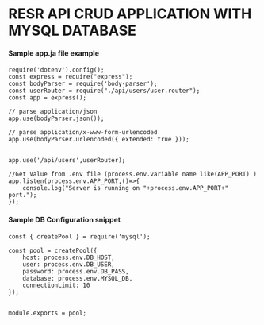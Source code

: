 # RESR API CRUD APPLICATION WITH MYSQL DATABASE

#### Sample app.ja file example 
```shell
require('dotenv').config();
const express = require("express");
const bodyParser = require('body-parser');
const userRouter = require("./api/users/user.router");
const app = express();

// parse application/json
app.use(bodyParser.json());

// parse application/x-www-form-urlencoded
app.use(bodyParser.urlencoded({ extended: true }));


app.use('/api/users',userRouter);

//Get Value from .env file (process.env.variable name like(APP_PORT) )
app.listen(process.env.APP_PORT,()=>{
    console.log("Server is running on "+process.env.APP_PORT+" port.");
});

```


#### Sample DB Configuration snippet  
```shell
const { createPool } = require('mysql');

const pool = createPool({
    host: process.env.DB_HOST,
    user: process.env.DB_USER,
    password: process.env.DB_PASS,
    database: process.env.MYSQL_DB,
    connectionLimit: 10
});


module.exports = pool;
```
